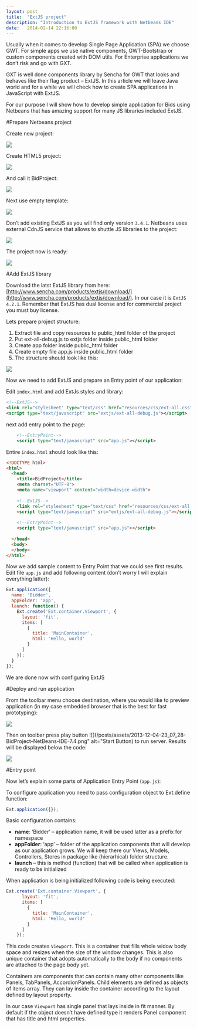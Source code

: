 ```yaml
---
layout: post
title:  "ExtJS project"
description: "Introduction to ExtJS framework with Netbeans IDE"
date:   2014-02-14 22:16:00
---
```

Usually when it comes to develop Single Page Application (SPA) we choose GWT.  For simple apps we use native components, GWT-Bootstrap or custom components created with DOM utils. For Enterprise applications we don’t risk and go with GXT.


GXT is well done components library by Sencha for GWT that looks and behaves like their flag product – ExtJS. In this article we will leave Java world and for a while we will check how to create SPA applications in JavaScript with ExtJS.


For our purpose I will show how to develop simple application for Bids using Netbeans that has amazing support for many JS libraries included ExtJS.

#Prepare Netbeans project

Create new project:

![](/posts/assets/2013-12-04-21_43_09-NetBeans-IDE-7.4.png)

Create HTML5 project:

![](/posts/assets/2013-12-04-21_44_16-New-Project.png)

And call it BidProject:
 
![](/posts/assets/2013-12-04-21_45_21-New-HTML5-Application.png)

Next use empty template:

![](/posts/assets/2013-12-04-21_46_27-New-HTML5-Application.png)

Don’t add existing ExtJS as you will find only version `3.4.1`. Netbeans uses external CdnJS service that allows to shuttle JS libraries to the project:

![](/posts/assets/2013-12-04-21_52_57-NetBeans-IDE-7.4.png)

The project now is ready:

![](/posts/assets/2013-12-04-21_58_37-BidProject-NetBeans-IDE-7.4.png)

#Add ExtJS library

Download the latst ExtJS library from here: [http://www.sencha.com/products/extjs/download/](http://www.sencha.com/products/extjs/download/). In our case it is `ExtJS 4.2.1`. Remember that ExtJS has dual license and for commercial project you must buy license.

Lets prepare project structure:

 1. Extract file and copy resources to public_html folder of the project
 2. Put ext-all-debug.js to extjs folder inside public_html folder
 3. Create app folder inside public_html folder
 4. Create empty file app.js inside public_html folder
 5. The structure should look like this:

![](/posts/assets/2013-12-04-22_27_46-BidProject-NetBeans-IDE-7.4.png)

Now we need to add ExtJS and prepare an Entry point of our application:

Edit `index.html` and add ExtJs styles and library:

```xml
<!--ExtJS-->
<link rel="stylesheet" type="text/css" href="resources/css/ext-all.css">
<script type="text/javascript" src="extjs/ext-all-debug.js"></script>
```

next add entry point to the page:

```xml
    <!--EntryPoint-->
    <script type="text/javascript" src="app.js"></script>
```
	
Entire `index.html` should look like this:

```html
<!DOCTYPE html>
<html>
  <head>
    <title>BidProject</title>
    <meta charset="UTF-8">
    <meta name="viewport" content="width=device-width">
 
    <!--ExtJS-->
    <link rel="stylesheet" type="text/css" href="resources/css/ext-all.css">
    <script type="text/javascript" src="extjs/ext-all-debug.js"></script>
 
    <!--EntryPoint-->
    <script type="text/javascript" src="app.js"></script>
 
  </head>
  <body>
  </body>
</html>
```

Now we add sample content to Entry Point that we could see first results. Edit file `app.js` and add following content (don’t worry I will explain everything latter):


```javascript
Ext.application({
  name: 'Bidder',
  appFolder: 'app',
  launch: function() {
    Ext.create('Ext.container.Viewport', {
      layout: 'fit',
      items: [
        {
          title: 'MainContainer',
          html: 'Hello, world'
        }
      ]
    });
  }
});
```

We are done now with configuring ExtJS

#Deploy and run application

From the toolbar menu choose destination, where you would like to preview application (in my case embedded browser that is the best for fast prototyping):

![](/posts/assets/2013-12-04-23_05_49-BidProject-NetBeans-IDE-7.4.png)

Then on toolbar press play button ![](/posts/assets/2013-12-04-23_07_28-BidProject-NetBeans-IDE-7.4.png" alt="Start Button) to run server. Results will be displayed below the code:

![](/posts/assets/2013-12-04-23_11_24-.png)

#Entry point

Now let’s explain some parts of Application Entry Point (`app.js`):

To configure application you need to pass configuration object to Ext.define function:

```javascript
Ext.application({});
```

Basic configuration contains:

* **name**: ‘Bidder’ – application name, it will be used latter as a prefix for namespace
* **appFolder**: ‘app’ – folder of the application components that will develop as our application grows. We will keep there our Views, Models, Controllers, Stores in package like (hierarhical) folder structure.
* **launch** – this is method (function) that will be called when application is ready to be initialized

When application is being initialized following code is being executed:

```javascript
Ext.create('Ext.container.Viewport', {
      layout: 'fit',
      items: [
        {
          title: 'MainContainer',
          html: 'Hello, world'
        }
      ]
    });
```

This code creates `Viewport`. This is a container that fills whole widow body space and resizes when the size of the window changes. This is also unique container that adopts automatically to the body if no components are attached to the page body yet.

Containers are components that can contain many other components like Panels, TabPanels, AccordionPanels. Child elements are defined as objects of items array. They can lay inside the container according to the layout defined by layout property.

In our case `Viewport` has single panel that lays inside in fit manner. By default if the object doesn’t have defined type it renders Panel component that has title and html properties.